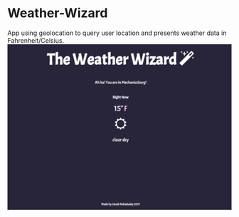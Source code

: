 # Weather-Wizard
App using geolocation to query user location and presents weather data in Fahrenheit/Celsius.
![alt text](https://github.com/Jarodimus/Weather-Wizard/blob/master/weather-wizard.jpg)
